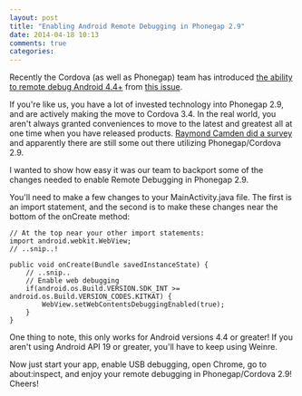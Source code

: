 ```yaml
---
layout: post
title: "Enabling Android Remote Debugging in Phonegap 2.9"
date: 2014-04-18 10:13
comments: true
categories: 
---
```


Recently the Cordova (as well as Phonegap) team has introduced [the ability to remote debug Android 4.4+](http://www.raymondcamden.com/index.cfm/2014/1/2/Apache-Cordova-33-and-Remote-Debugging-for-Android) from [this issue](https://issues.apache.org/jira/browse/CB-5487).

If you're like us, you have a lot of invested technology into Phonegap 2.9, and are actively making the move to Cordova 3.4. In the real world, you aren't always granted conveniences to move to the latest and greatest all at one time when you have released products. [Raymond Camden did a survey](http://www.raymondcamden.com/index.cfm/2014/4/11/Results-of-PhoneGap-Survey) and apparently there are still some out there utilizing Phonegap/Cordova 2.9.

I wanted to show how easy it was our team to backport some of the changes needed to enable Remote Debugging in Phonegap 2.9.

You'll need to make a few changes to your MainActivity.java file. The first is an import statement, and the second is to make these changes near the bottom of the onCreate method:

```
// At the top near your other import statements:
import android.webkit.WebView;
// ..snip..!

public void onCreate(Bundle savedInstanceState) {
    // ..snip..
    // Enable web debugging
    if(android.os.Build.VERSION.SDK_INT >= android.os.Build.VERSION_CODES.KITKAT) {
		WebView.setWebContentsDebuggingEnabled(true);
    }
}
```

One thing to note, this only works for Android versions 4.4 or greater! If you aren't using Android API 19 or greater, you'll have to keep using Weinre.

Now just start your app, enable USB debugging, open Chrome, go to about:inspect, and enjoy your remote debugging in Phonegap/Cordova 2.9! Cheers!